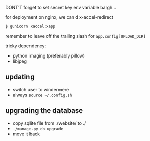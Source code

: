 DONT'T forget to set secret key env variable bargh...


for deployment on nginx, we can d x-accel-redirect


`$ gunicorn xaccel:xapp`



remember to leave off the trailing slash for `app.config[UPLOAD_DIR]`


tricky dependency:
  * python imaging (preferably pillow)
  * libjpeg


## updating

 * switch user to windermere
 * always `source ~/.config.sh`


## upgrading the database

 * copy sqlite file from ./website/ to ./
 * `./manage.py db upgrade`
 * move it back

